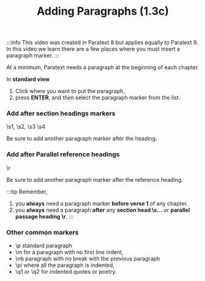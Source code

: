 ﻿---
title: Adding Paragraphs (1.3c)
---
:::info
This video was created in Paratext 8 but applies equally to Paratext 9. In this video we learn there are a few places where you must insert a paragraph marker.
:::

At a minimum, Paratext needs a paragraph at the beginning of each chapter.

In **standard view**

1.  Click where you want to put the paragraph,
1.  press **ENTER**, and then select the paragraph marker from the list.

### Add after section headings markers

\\s1, \\s2, \\s3 \\s4

Be sure to add another paragraph marker after the heading.

### Add after Parallel reference headings

\\r 

Be sure to add another paragraph marker after the reference heading.

:::tip
Remember,
1.  you **always** need a paragraph marker **before verse 1** of any chapter.
1.  you **always** need a paragraph **after** any **section head \\s…** or **parallel passage heading \\r**.
:::

### Other common markers

-  \\p standard paragraph
-  \\m for a paragraph with no first line indent,
-  \\nb paragraph with no break with the previous paragraph
-  \\pi where all the paragraph is indented,
-  \\q1 or \\q2 for indented quotes or poetry.
